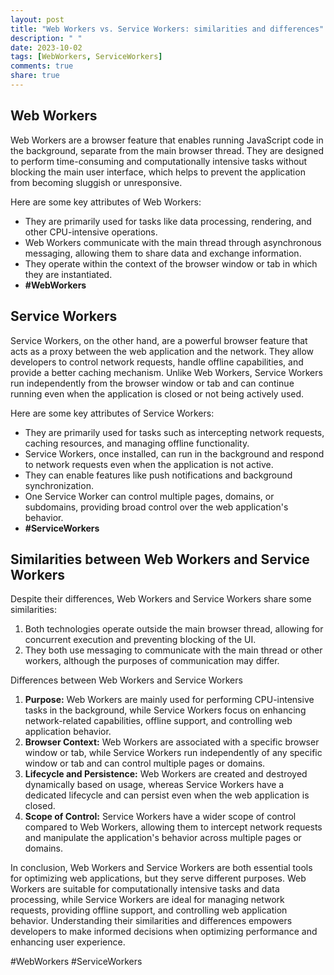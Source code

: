 ```yaml
---
layout: post
title: "Web Workers vs. Service Workers: similarities and differences"
description: " "
date: 2023-10-02
tags: [WebWorkers, ServiceWorkers]
comments: true
share: true
---
```


## Web Workers

Web Workers are a browser feature that enables running JavaScript code in the background, separate from the main browser thread. They are designed to perform time-consuming and computationally intensive tasks without blocking the main user interface, which helps to prevent the application from becoming sluggish or unresponsive.

Here are some key attributes of Web Workers:

- They are primarily used for tasks like data processing, rendering, and other CPU-intensive operations.
- Web Workers communicate with the main thread through asynchronous messaging, allowing them to share data and exchange information.
- They operate within the context of the browser window or tab in which they are instantiated.
- **#WebWorkers**

## Service Workers

Service Workers, on the other hand, are a powerful browser feature that acts as a proxy between the web application and the network. They allow developers to control network requests, handle offline capabilities, and provide a better caching mechanism. Unlike Web Workers, Service Workers run independently from the browser window or tab and can continue running even when the application is closed or not being actively used.

Here are some key attributes of Service Workers:

- They are primarily used for tasks such as intercepting network requests, caching resources, and managing offline functionality.
- Service Workers, once installed, can run in the background and respond to network requests even when the application is not active.
- They can enable features like push notifications and background synchronization.
- One Service Worker can control multiple pages, domains, or subdomains, providing broad control over the web application's behavior.
- **#ServiceWorkers**

## Similarities between Web Workers and Service Workers

Despite their differences, Web Workers and Service Workers share some similarities:

1. Both technologies operate outside the main browser thread, allowing for concurrent execution and preventing blocking of the UI.
2. They both use messaging to communicate with the main thread or other workers, although the purposes of communication may differ.

Differences between Web Workers and Service Workers

1. **Purpose:** Web Workers are mainly used for performing CPU-intensive tasks in the background, while Service Workers focus on enhancing network-related capabilities, offline support, and controlling web application behavior.
2. **Browser Context:** Web Workers are associated with a specific browser window or tab, while Service Workers run independently of any specific window or tab and can control multiple pages or domains.
3. **Lifecycle and Persistence:** Web Workers are created and destroyed dynamically based on usage, whereas Service Workers have a dedicated lifecycle and can persist even when the web application is closed.
4. **Scope of Control:** Service Workers have a wider scope of control compared to Web Workers, allowing them to intercept network requests and manipulate the application's behavior across multiple pages or domains.

In conclusion, Web Workers and Service Workers are both essential tools for optimizing web applications, but they serve different purposes. Web Workers are suitable for computationally intensive tasks and data processing, while Service Workers are ideal for managing network requests, providing offline support, and controlling web application behavior. Understanding their similarities and differences empowers developers to make informed decisions when optimizing performance and enhancing user experience.

#WebWorkers #ServiceWorkers
